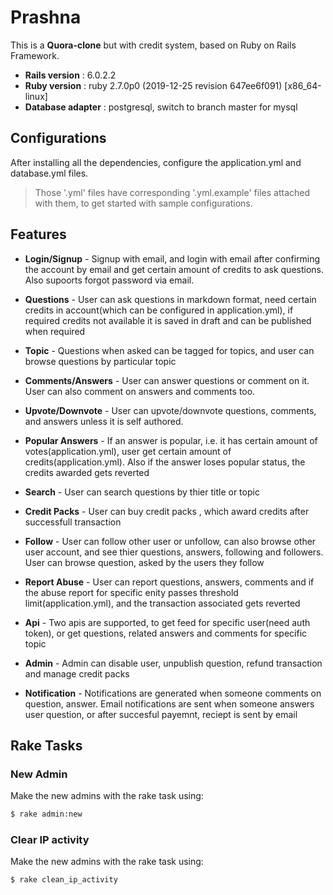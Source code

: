 # Prashna

This is a __Quora-clone__ but with credit system, based on Ruby on Rails Framework.

* **Rails version**    : 6.0.2.2
* **Ruby version**     : ruby 2.7.0p0 (2019-12-25 revision 647ee6f091) [x86_64-linux]
* **Database adapter** : postgresql, switch to branch master for mysql

## Configurations

After installing all the dependencies, configure the application.yml and database.yml files.

> Those '.yml' files have corresponding '.yml.example' files attached
> with them, to get started with sample configurations.

## Features

* **Login/Signup** - Signup with email, and login with email after confirming the account by email and get certain amount of credits to ask questions. Also supoorts forgot password via email.

* **Questions** - User can ask questions in markdown format, need certain credits in account(which can be configured in application.yml), if required credits not available it is saved in draft and can be published when required
* **Topic** - Questions when asked can be tagged for topics, and user can browse questions by particular topic
* **Comments/Answers** - User can answer questions or comment on it. User can also comment on answers and comments too.
* **Upvote/Downvote** - User can upvote/downvote questions, comments, and answers unless it is self authored.
* **Popular Answers** - If an answer is popular, i.e. it has certain amount of votes(application.yml), user get certain amount of credits(application.yml). Also if the answer loses popular status, the credits awarded gets reverted
* **Search** - User can search questions by thier title or topic 
* **Credit Packs** - User can buy credit packs , which award credits after successfull transaction
* **Follow** - User can follow other user or unfollow, can also browse other user account, and see thier questions, answers, following and followers. User can browse question, asked by the users they follow
* **Report Abuse** - User can report questions, answers, comments and if the abuse report for specific enity passes threshold limit(application.yml), and the transaction associated gets reverted
* **Api** - Two apis are supported, to get feed for specific user(need auth token), or get questions, related answers and comments for specific topic
* **Admin** - Admin can disable user, unpublish question, refund transaction and manage credit packs
* **Notification** - Notifications are generated when someone comments on question, answer. Email notifications are sent when someone answers user question, or after succesful payemnt, reciept is sent by email

## Rake Tasks
### New Admin

Make the new admins with the rake task using:

```sh
$ rake admin:new
```
### Clear IP activity

Make the new admins with the rake task using:

```sh
$ rake clean_ip_activity
```

